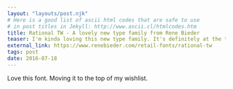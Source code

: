 ```yaml
---
layout: "layouts/post.njk"
# Here is a good list of ascii html codes that are safe to use
# in post titles in Jekyll: http://www.ascii.cl/htmlcodes.htm
title: Rational TW - A lovely new type family from Rene Bieder
teaser: I'm kinda loving this new type family. It's definitely at the top of my  wish list.
external_link: https://www.renebieder.com/retail-fonts/rational-tw
tags: post
date: 2016-07-18
---
```

Love this font. Moving it to the top of my wishlist.